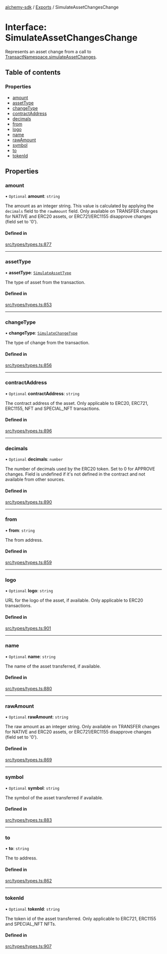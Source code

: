 [alchemy-sdk](../README.md) / [Exports](../modules.md) / SimulateAssetChangesChange

# Interface: SimulateAssetChangesChange

Represents an asset change from a call to
[TransactNamespace.simulateAssetChanges](../classes/TransactNamespace.md#simulateassetchanges).

## Table of contents

### Properties

- [amount](SimulateAssetChangesChange.md#amount)
- [assetType](SimulateAssetChangesChange.md#assettype)
- [changeType](SimulateAssetChangesChange.md#changetype)
- [contractAddress](SimulateAssetChangesChange.md#contractaddress)
- [decimals](SimulateAssetChangesChange.md#decimals)
- [from](SimulateAssetChangesChange.md#from)
- [logo](SimulateAssetChangesChange.md#logo)
- [name](SimulateAssetChangesChange.md#name)
- [rawAmount](SimulateAssetChangesChange.md#rawamount)
- [symbol](SimulateAssetChangesChange.md#symbol)
- [to](SimulateAssetChangesChange.md#to)
- [tokenId](SimulateAssetChangesChange.md#tokenid)

## Properties

### amount

• `Optional` **amount**: `string`

The amount as an integer string. This value is calculated by applying the
`decimals` field to the `rawAmount` field. Only available on TRANSFER
changes for NATIVE and ERC20 assets, or ERC721/ERC1155 disapprove changes
(field set to '0').

#### Defined in

[src/types/types.ts:877](https://github.com/alchemyplatform/alchemy-sdk-js/blob/44aa50c/src/types/types.ts#L877)

___

### assetType

• **assetType**: [`SimulateAssetType`](../enums/SimulateAssetType.md)

The type of asset from the transaction.

#### Defined in

[src/types/types.ts:853](https://github.com/alchemyplatform/alchemy-sdk-js/blob/44aa50c/src/types/types.ts#L853)

___

### changeType

• **changeType**: [`SimulateChangeType`](../enums/SimulateChangeType.md)

The type of change from the transaction.

#### Defined in

[src/types/types.ts:856](https://github.com/alchemyplatform/alchemy-sdk-js/blob/44aa50c/src/types/types.ts#L856)

___

### contractAddress

• `Optional` **contractAddress**: `string`

The contract address of the asset. Only applicable to ERC20, ERC721,
ERC1155, NFT and SPECIAL_NFT transactions.

#### Defined in

[src/types/types.ts:896](https://github.com/alchemyplatform/alchemy-sdk-js/blob/44aa50c/src/types/types.ts#L896)

___

### decimals

• `Optional` **decimals**: `number`

The number of decimals used by the ERC20 token. Set to 0 for APPROVE
changes. Field is undefined if it's not defined in the contract and not
available from other sources.

#### Defined in

[src/types/types.ts:890](https://github.com/alchemyplatform/alchemy-sdk-js/blob/44aa50c/src/types/types.ts#L890)

___

### from

• **from**: `string`

The from address.

#### Defined in

[src/types/types.ts:859](https://github.com/alchemyplatform/alchemy-sdk-js/blob/44aa50c/src/types/types.ts#L859)

___

### logo

• `Optional` **logo**: `string`

URL for the logo of the asset, if available. Only applicable to ERC20 transactions.

#### Defined in

[src/types/types.ts:901](https://github.com/alchemyplatform/alchemy-sdk-js/blob/44aa50c/src/types/types.ts#L901)

___

### name

• `Optional` **name**: `string`

The name of the asset transferred, if available.

#### Defined in

[src/types/types.ts:880](https://github.com/alchemyplatform/alchemy-sdk-js/blob/44aa50c/src/types/types.ts#L880)

___

### rawAmount

• `Optional` **rawAmount**: `string`

The raw amount as an integer string. Only available on TRANSFER changes for
NATIVE and ERC20 assets, or ERC721/ERC1155 disapprove changes (field set to
'0').

#### Defined in

[src/types/types.ts:869](https://github.com/alchemyplatform/alchemy-sdk-js/blob/44aa50c/src/types/types.ts#L869)

___

### symbol

• `Optional` **symbol**: `string`

The symbol of the asset transferred if available.

#### Defined in

[src/types/types.ts:883](https://github.com/alchemyplatform/alchemy-sdk-js/blob/44aa50c/src/types/types.ts#L883)

___

### to

• **to**: `string`

The to address.

#### Defined in

[src/types/types.ts:862](https://github.com/alchemyplatform/alchemy-sdk-js/blob/44aa50c/src/types/types.ts#L862)

___

### tokenId

• `Optional` **tokenId**: `string`

The token id of the asset transferred. Only applicable to ERC721,
ERC1155 and SPECIAL_NFT NFTs.

#### Defined in

[src/types/types.ts:907](https://github.com/alchemyplatform/alchemy-sdk-js/blob/44aa50c/src/types/types.ts#L907)
